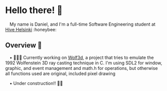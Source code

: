 <!--
Here are some ideas to get you started:

- 🔭 I’m currently working on ...
- 🌱 I’m currently learning ...
- 👯 I’m looking to collaborate on ...
- 🤔 I’m looking for help with ...
- 💬 Ask me about ...
- 📫 How to reach me: ...
- 😄 Pronouns: ...
- ⚡ Fun fact: ...
-->

<h1>Hello there! 👋</h1>

<p>&emsp;My name is Daniel, and I'm a full-time Software Engineering student at <a href="https://www.hive.fi/">Hive Helsinki</a> :honeybee:</p>

<h2>Overview 👀</h2>

<p/>&emsp;• 👨🏻‍💻 Currently working on <a href="https://github.com/Danielmdc94/42Hive-Wolf3d">Wolf3d</a>, a project that tries to emulate the 1992 Wolfenstein 3D ray casting technique in C. I'm using SDL2 for window, graphic, and event management and math.h for operations, but otherwise all functions used are original, included pixel drawing</p>

<p/>&emsp;• Under construction!! 🚧👷
